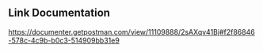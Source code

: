 ## Link Documentation

https://documenter.getpostman.com/view/11109888/2sAXqv41Bj#f2f86846-578c-4c9b-b0c3-514909bb31e9
